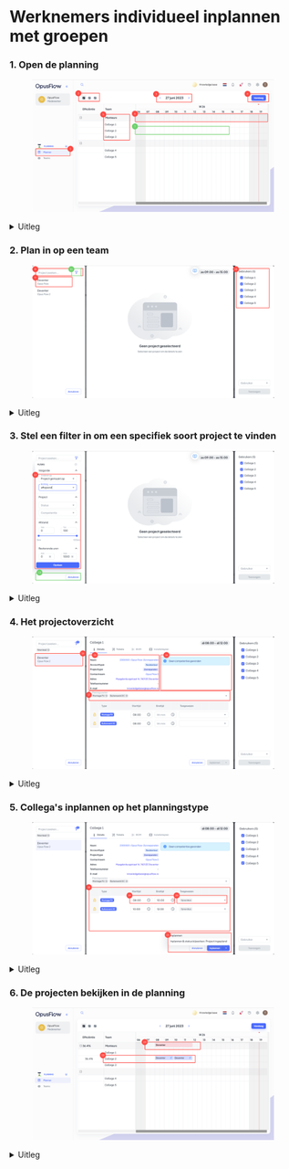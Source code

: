 # Werknemers individueel inplannen met groepen

### 1. Open de planning

<figure><img src="../../.gitbook/assets/1 (1).svg" alt=""><figcaption></figcaption></figure>

<details>

<summary>Uitleg</summary>

1. Ga naar de menubalk, navigeer naar "Planning" ga binnen de module naar "Planner".
2. Je kan verschillende tijdslijnen selecteren: dag, week of maand.
3. Hier kan je wisselen tussen de verschillende dagen, weken of maanden afhankelijk van de tijdlijn die je geselecteerd hebt.&#x20;
4. Als je op "Vandaag" drukt dan zal je automatisch terug gaan naar het overzicht van vandaag.
5. Hier zie je al je collega's. Het is mogelijk om zowel mensen individueel als per team in te plannen. Op het moment zijn er geen teams aangemaakt en zien we alle collega's individueel.
6. Als je een project wil inplannen (team niveau) en wilt kijken welke collega's je hiervoor wil inzetten dan kan je dit doen door boven alle collega's met je muis te slepen. Als je dit doet dan opent het inplanoverzicht.
7. Als je op een collega wil inplannen(individueel niveau), dan kan je dit doen door op de lijn van deze collega tussen de geselecteerde tijden met de muis te slepen. Als je dit doet dan opent het inplanoverzicht.

</details>

### 2. Plan in op een team

<figure><img src="../../.gitbook/assets/2 (3).svg" alt=""><figcaption></figcaption></figure>

<details>

<summary>Uitleg</summary>

8. Om een project in te kunnen plannen moet je deze eerst selecteren. Afhankelijk van de filters die je aan hebt staan kan je hier naar een specifiek project zoeken.
9. Hier zie je filters waarop de projecten gefilterd worden. Zo kan je specifieker en met een kleinere scope projecten vinden om in te plannen.
10. Hier zie je alle collega's die je kan inplannen. Bij het inplannen van teams zullen hier de collega's staan die binnen dit team zitten.
11. Je kan een filter aanmaken door op dit icoon te drukken. Ook kan je zien hoeveel filters er op dit moment aan staan.

</details>

### 3. Stel een filter in om een specifiek soort project te vinden&#x20;

<figure><img src="../../.gitbook/assets/3 (18).svg" alt=""><figcaption></figcaption></figure>

<details>

<summary>Uitleg</summary>

12. Op het moment dat je een filter aanmaakt dan komt dit veld tevoorschijn. Hier stel je de filter in. Je kunt in vier categorieën fitleren:&#x20;
    1. Volgorde
    2. Project
    3. Afstand
    4. Resterende Uren
13. Als je de filter correct hebt ingesteld dan kan je deze "Opslaan". Vanaf nu is de filter actief.

</details>

### 4. Het projectoverzicht

<figure><img src="../../.gitbook/assets/4 (5).svg" alt=""><figcaption></figcaption></figure>

<details>

<summary>Uitleg</summary>

14. Nu de filter is ingesteld kan je de relevante projecten zien en selecteren. Je selecteert een project door erop te drukken. Als je een project geselecteerd hebt dan zal deze in het planningsoverzicht in het midden geopend worden.
15. Hier zie je de project details met daarin informatie over het type project en de klantgegevens.
16. Als je met competenties werkt, dan zie je hier een overzicht van alle competenties die aan dit project hangen.
17. Vervolgens selecteer je de planningssoorten waar je dit project op wil inplannen.

</details>

### 5. Collega's inplannen op het planningstype

<figure><img src="../../.gitbook/assets/5 (12).svg" alt=""><figcaption></figcaption></figure>

<details>

<summary>Uitleg</summary>

18. Vervolgens kan je op de planningssoort je collega's inplannen. Als je met competenties werkt kan je ook zien welke collega's wel matchen met dit planningstype en welke niet.
19. Hier vul je de tijden in waarin je wil dat een of meerdere monteurs zich bezighouden met het deze planningssoort.
20. &#x20;Hier selecteer je de teamleden die je op deze planningssoort wil inzetten.
21. Wanneer je alles hebt ingepland dan kan je op de knop "Inplannen" drukken. Je kan de status bijwerken naar project ingepland als je op het pijltje naast de "Inplannen" knop drukt. Dit doe je niet bij het inplannen van een schouw, maar bijvoorbeeld wel na het inplannen van je monteurs.

</details>

### 6. De projecten bekijken in de planning

<figure><img src="../../.gitbook/assets/6 (5).svg" alt=""><figcaption></figcaption></figure>

<details>

<summary>Uitleg</summary>

22. &#x20;Ook kan je per teamlid zien wanneer en waar ze zijn ingepland.
23. In de planning vind je nu het project. Je kan bij het team zien wanneer dit specifieke team is ingepland.

</details>
